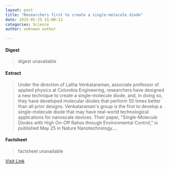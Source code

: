 ```yaml
---
layout: post
title: "Researchers first to create a single-molecule diode"
date: 2015-05-25 15:00:13
categories: Science
author: unknown author

---
```



#### Digest
>digest unavailable

#### Extract
>Under the direction of Latha Venkataraman, associate professor of applied physics at Columbia Engineering, researchers have designed a new technique to create a single-molecule diode, and, in doing so, they have developed molecular diodes that perform 50 times better than all prior designs. Venkataraman's group is the first to develop a single-molecule diode that may have real-world technological applications for nanoscale devices. Their paper, "Single-Molecule Diodes with High On-Off Ratios through Environmental Control," is published May 25 in Nature Nanotechnology....

#### Factsheet
>factsheet unavailable

[Visit Link](http://phys.org/news351765588.html)


